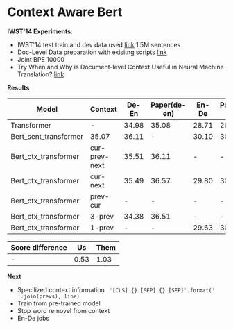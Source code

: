 # Context Aware Bert
**IWST'14 Experiments**:
- IWST'14 test train and dev data used [link](http://dl.fbaipublicfiles.com/fairseq/data/iwslt14/de-en.tgz)  1.5M sentences
- Doc-Level Data preparation with exisitng scripts [link](https://github.com/bert-nmt/ctx-bert-nmt)
- Joint BPE 10000
- Try When and Why is Document-level Context Useful in Neural Machine Translation? [link](https://aclanthology.org/D19-6503/)

**Results**

| Model | Context | De-En | Paper(de-en) | En-De|Paper(en-de)|
|-------|--------|---------|---------| -|-|
| Transformer | - | 34.98 | 35.08| 28.71|28.51|
| Bert_sent_transformer | 35.07 |36.11 | -| 30.10|30.45|
| Bert_ctx_transformer | cur-prev-next | 35.51 | 36.11|-| -|
| Bert_ctx_transformer | cur-next |  35.49 | 36.57|29.80 |30.66|
| Bert_ctx_transformer | prev-cur | - | -| -|-|
| Bert_ctx_transformer | 3-prev | 34.38 | 36.51| -| -|
| Bert_ctx_transformer | 1-prev | - |-| 29.63| 30.69|

Score difference|Us  | Them |
|-|----|-------|
|-|0.53  | 1.03|



**Next**
- Specilized context information ``` '[CLS] {} [SEP] {} [SEP]'.format(' '.join(prevs), line)```
- Train from pre-trained model
- Stop word removel from context 
- En-De jobs
